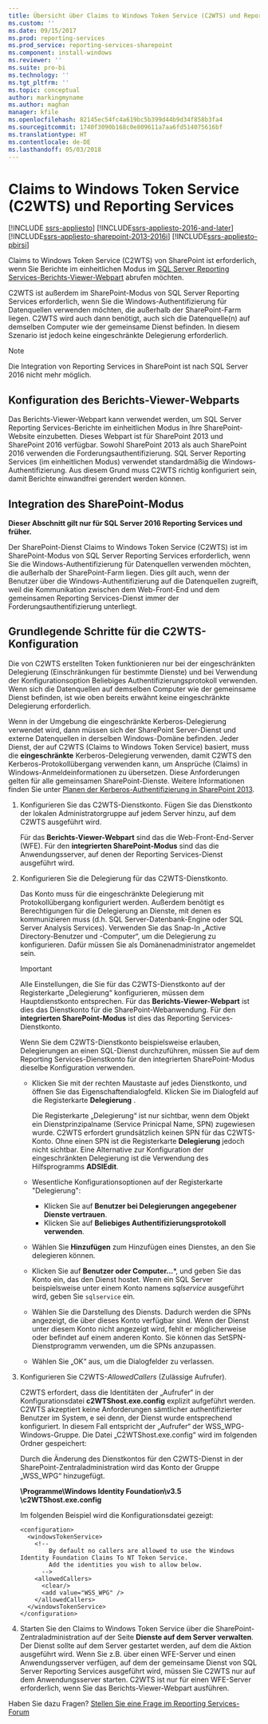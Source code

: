 ```yaml
---
title: Übersicht über Claims to Windows Token Service (C2WTS) und Reporting Services | Microsoft-Dokumentation
ms.custom: ''
ms.date: 09/15/2017
ms.prod: reporting-services
ms.prod_service: reporting-services-sharepoint
ms.component: install-windows
ms.reviewer: ''
ms.suite: pro-bi
ms.technology: ''
ms.tgt_pltfrm: ''
ms.topic: conceptual
author: markingmyname
ms.author: maghan
manager: kfile
ms.openlocfilehash: 82145ec54fc4a619bc5b399d44b9d34f858b3fa4
ms.sourcegitcommit: 1740f3090b168c0e809611a7aa6fd514075616bf
ms.translationtype: HT
ms.contentlocale: de-DE
ms.lasthandoff: 05/03/2018
---
```

# <a name="claims-to-windows-token-service-c2wts-and-reporting-services"></a>Claims to Windows Token Service (C2WTS) und Reporting Services

[!INCLUDE [ssrs-appliesto](../../includes/ssrs-appliesto.md)] [!INCLUDE[ssrs-appliesto-2016-and-later](../../includes/ssrs-appliesto-2016-and-later.md)] [!INCLUDE[ssrs-appliesto-sharepoint-2013-2016i](../../includes/ssrs-appliesto-sharepoint-2013-2016.md)] [!INCLUDE[ssrs-appliesto-pbirsi](../../includes/ssrs-appliesto-pbirs.md)]

Claims to Windows Token Service (C2WTS) von SharePoint ist erforderlich, wenn Sie Berichte im einheitlichen Modus im [SQL Server Reporting Services-Berichts-Viewer-Webpart](../report-server-sharepoint/deploy-report-viewer-web-part.md) abrufen möchten.

C2WTS ist außerdem im SharePoint-Modus von SQL Server Reporting Services erforderlich, wenn Sie die Windows-Authentifizierung für Datenquellen verwenden möchten, die außerhalb der SharePoint-Farm liegen. C2WTS wird auch dann benötigt, auch sich die Datenquelle(n) auf demselben Computer wie der gemeinsame Dienst befinden. In diesem Szenario ist jedoch keine eingeschränkte Delegierung erforderlich.

> [!NOTE]
> Die Integration von Reporting Services in SharePoint ist nach SQL Server 2016 nicht mehr möglich.

## <a name="report-viewer-web-part-configuration"></a>Konfiguration des Berichts-Viewer-Webparts

Das Berichts-Viewer-Webpart kann verwendet werden, um SQL Server Reporting Services-Berichte im einheitlichen Modus in Ihre SharePoint-Website einzubetten. Dieses Webpart ist für SharePoint 2013 und SharePoint 2016 verfügbar. Sowohl SharePoint 2013 als auch SharePoint 2016 verwenden die Forderungsauthentifizierung. SQL Server Reporting Services (im einheitlichen Modus) verwendet standardmäßig die Windows-Authentifizierung. Aus diesem Grund muss C2WTS richtig konfiguriert sein, damit Berichte einwandfrei gerendert werden können.

## <a name="sharepoint-mode-integaration"></a>Integration des SharePoint-Modus

**Dieser Abschnitt gilt nur für SQL Server 2016 Reporting Services und früher.**

Der SharePoint-Dienst Claims to Windows Token Service (C2WTS) ist im SharePoint-Modus von SQL Server Reporting Services erforderlich, wenn Sie die Windows-Authentifizierung für Datenquellen verwenden möchten, die außerhalb der SharePoint-Farm liegen. Dies gilt auch, wenn der Benutzer über die Windows-Authentifizierung auf die Datenquellen zugreift, weil die Kommunikation zwischen dem Web-Front-End und dem gemeinsamen Reporting Services-Dienst immer der Forderungsauthentifizierung unterliegt.

## <a name="steps-needed-to-configure-c2wts"></a>Grundlegende Schritte für die C2WTS-Konfiguration

Die von C2WTS erstellten Token funktionieren nur bei der eingeschränkten Delegierung (Einschränkungen für bestimmte Dienste) und bei Verwendung der Konfigurationsoption Beliebiges Authentifizierungsprotokoll verwenden. Wenn sich die Datenquellen auf demselben Computer wie der gemeinsame Dienst befinden, ist wie oben bereits erwähnt keine eingeschränkte Delegierung erforderlich.

Wenn in der Umgebung die eingeschränkte Kerberos-Delegierung verwendet wird, dann müssen sich der SharePoint Server-Dienst und externe Datenquellen in derselben Windows-Domäne befinden. Jeder Dienst, der auf C2WTS (Claims to Windows Token Service) basiert, muss die **eingeschränkte** Kerberos-Delegierung verwenden, damit C2WTS den Kerberos-Protokollübergang verwenden kann, um Ansprüche (Claims) in Windows-Anmeldeinformationen zu übersetzen. Diese Anforderungen gelten für alle gemeinsamen SharePoint-Dienste. Weitere Informationen finden Sie unter [Planen der Kerberos-Authentifizierung in SharePoint 2013](http://technet.microsoft.com/library/ee806870.aspx).  

1. Konfigurieren Sie das C2WTS-Dienstkonto. Fügen Sie das Dienstkonto der lokalen Administratorgruppe auf jedem Server hinzu, auf dem C2WTS ausgeführt wird.

    Für das **Berichts-Viewer-Webpart** sind das die Web-Front-End-Server (WFE). Für den **integrierten SharePoint-Modus** sind das die Anwendungsserver, auf denen der Reporting Services-Dienst ausgeführt wird.

2. Konfigurieren Sie die Delegierung für das C2WTS-Dienstkonto.

    Das Konto muss für die eingeschränkte Delegierung mit Protokollübergang konfiguriert werden. Außerdem benötigt es Berechtigungen für die Delegierung an Dienste, mit denen es kommunizieren muss (d.h. SQL Server-Datenbank-Engine oder SQL Server Analysis Services). Verwenden Sie das Snap-In „Active Directory-Benutzer und -Computer“, um die Delegierung zu konfigurieren. Dafür müssen Sie als Domänenadministrator angemeldet sein.

    > [!IMPORTANT]
    > Alle Einstellungen, die Sie für das C2WTS-Dienstkonto auf der Registerkarte „Delegierung“ konfigurieren, müssen dem Hauptdienstkonto entsprechen. Für das **Berichts-Viewer-Webpart** ist dies das Dienstkonto für die SharePoint-Webanwendung. Für den **integrierten SharePoint-Modus** ist dies das Reporting Services-Dienstkonto.
    >
    > Wenn Sie dem C2WTS-Dienstkonto beispielsweise erlauben, Delegierungen an einen SQL-Dienst durchzuführen, müssen Sie auf dem Reporting Services-Dienstkonto für den integrierten SharePoint-Modus dieselbe Konfiguration verwenden.

    * Klicken Sie mit der rechten Maustaste auf jedes Dienstkonto, und öffnen Sie das Eigenschaftendialogfeld. Klicken Sie im Dialogfeld auf die Registerkarte **Delegierung** .

        Die Registerkarte „Delegierung“ ist nur sichtbar, wenn dem Objekt ein Dienstprinzipalname (Service Prinicpal Name, SPN) zugewiesen wurde. C2WTS erfordert grundsätzlich keinen SPN für das C2WTS-Konto. Ohne einen SPN ist die Registerkarte **Delegierung** jedoch nicht sichtbar. Eine Alternative zur Konfiguration der eingeschränkten Delegierung ist die Verwendung des Hilfsprogramms **ADSIEdit**.

    * Wesentliche Konfigurationsoptionen auf der Registerkarte "Delegierung":

        * Klicken Sie auf **Benutzer bei Delegierungen angegebener Dienste vertrauen**.
        * Klicken Sie auf **Beliebiges Authentifizierungsprotokoll verwenden**.

    * Wählen Sie **Hinzufügen** zum Hinzufügen eines Dienstes, an den Sie delegieren können.

    * Klicken Sie auf **Benutzer oder Computer...***, und geben Sie das Konto ein, das den Dienst hostet. Wenn ein SQL Server beispielsweise unter einem Konto namens *sqlservice* ausgeführt wird, geben Sie `sqlservice` ein. 

    * Wählen Sie die Darstellung des Diensts. Dadurch werden die SPNs angezeigt, die über dieses Konto verfügbar sind. Wenn der Dienst unter diesem Konto nicht angezeigt wird, fehlt er möglicherweise oder befindet auf einem anderen Konto. Sie können das SetSPN-Dienstprogramm verwenden, um die SPNs anzupassen.

    * Wählen Sie „OK“ aus, um die Dialogfelder zu verlassen.

3. Konfigurieren Sie C2WTS-*AllowedCallers* (Zulässige Aufrufer).

    C2WTS erfordert, dass die Identitäten der „Aufrufer“ in der Konfigurationsdatei **c2WTShost.exe.config** explizit aufgeführt werden. C2WTS akzeptiert keine Anforderungen sämtlicher authentifizierter Benutzer im System, e sei denn, der Dienst wurde entsprechend konfiguriert. In diesem Fall entspricht der „Aufrufer“ der WSS_WPG-Windows-Gruppe. Die Datei „C2WTShost.exe.config“ wird im folgenden Ordner gespeichert:

    Durch die Änderung des Dienstkontos für den C2WTS-Dienst in der SharePoint-Zentraladministration wird das Konto der Gruppe „WSS_WPG“ hinzugefügt.

    **\Programme\Windows Identity Foundation\v3.5 \c2WTShost.exe.config**

    Im folgenden Beispiel wird die Konfigurationsdatei gezeigt:

    ```
    <configuration>
      <windowsTokenService>
        <!--  
            By default no callers are allowed to use the Windows Identity Foundation Claims To NT Token Service.  
            Add the identities you wish to allow below.  
          -->
        <allowedCallers>
          <clear/>
          <add value="WSS_WPG" />
        </allowedCallers>
      </windowsTokenService>
    </configuration>
    ```

4. Starten Sie den Claims to Windows Token Service über die SharePoint-Zentraladministration auf der Seite **Dienste auf dem Server verwalten**. Der Dienst sollte auf dem Server gestartet werden, auf dem die Aktion ausgeführt wird. Wenn Sie z.B. über einen WFE-Server und einen Anwendungsserver verfügen, auf dem der gemeinsame Dienst von SQL Server Reporting Services ausgeführt wird, müssen Sie C2WTS nur auf dem Anwendungsserver starten. C2WTS ist nur für einen WFE-Server erforderlich, wenn Sie das Berichts-Viewer-Webpart ausführen.

Haben Sie dazu Fragen? [Stellen Sie eine Frage im Reporting Services-Forum](http://go.microsoft.com/fwlink/?LinkId=620231)
